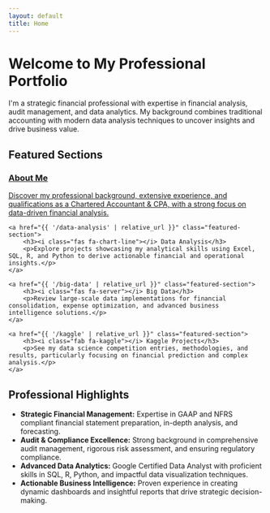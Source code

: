 ```yaml
---
layout: default
title: Home
---
```


# Welcome to My Professional Portfolio

<p class="section-intro">
  I'm a strategic financial professional with expertise in financial analysis, audit management, and data analytics. My background combines traditional accounting with modern data analysis techniques to uncover insights and drive business value.
</p>

## Featured Sections
<div class="featured-sections-container">
    <a href="{{ '/introduction' | relative_url }}" class="featured-section">
        <h3><i class="fas fa-user-tie"></i> About Me</h3>
        <p>Discover my professional background, extensive experience, and qualifications as a Chartered Accountant & CPA, with a strong focus on data-driven financial analysis.</p>
    </a>

    <a href="{{ '/data-analysis' | relative_url }}" class="featured-section">
        <h3><i class="fas fa-chart-line"></i> Data Analysis</h3>
        <p>Explore projects showcasing my analytical skills using Excel, SQL, R, and Python to derive actionable financial and operational insights.</p>
    </a>

    <a href="{{ '/big-data' | relative_url }}" class="featured-section">
        <h3><i class="fas fa-server"></i> Big Data</h3>
        <p>Review large-scale data implementations for financial consolidation, expense optimization, and advanced business intelligence solutions.</p>
    </a>

    <a href="{{ '/kaggle' | relative_url }}" class="featured-section">
        <h3><i class="fab fa-kaggle"></i> Kaggle Projects</h3>
        <p>See my data science competition entries, methodologies, and results, particularly focusing on financial prediction and complex analysis.</p>
    </a>
</div>

## Professional Highlights
<ul>
    <li><strong>Strategic Financial Management:</strong> Expertise in GAAP and NFRS compliant financial statement preparation, in-depth analysis, and forecasting.</li>
    <li><strong>Audit & Compliance Excellence:</strong> Strong background in comprehensive audit management, rigorous risk assessment, and ensuring regulatory compliance.</li>
    <li><strong>Advanced Data Analytics:</strong> Google Certified Data Analyst with proficient skills in SQL, R, Python, and impactful data visualization techniques.</li>
    <li><strong>Actionable Business Intelligence:</strong> Proven experience in creating dynamic dashboards and insightful reports that drive strategic decision-making.</li>
</ul>